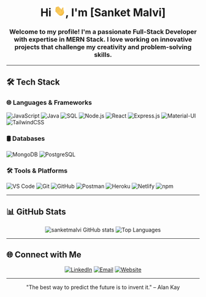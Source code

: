 <h1 align="center">Hi <img src="https://raw.githubusercontent.com/ABSphreak/ABSphreak/master/gifs/Hi.gif" width="30px">, I'm [Sanket Malvi]</h1>
<h3 align="center">Welcome to my profile! I'm a passionate Full-Stack Developer with expertise in MERN Stack. I love working on innovative projects that challenge my creativity and problem-solving skills.</h3>


---

## 🛠️ Tech Stack

### 🌐 Languages & Frameworks
![JavaScript](https://img.shields.io/badge/-JavaScript-F7DF1E?style=flat-square&logo=javascript&logoColor=black)
![Java](https://img.shields.io/badge/-Java-007396?style=flat-square&logo=java&logoColor=white)
![SQL](https://img.shields.io/badge/-SQL-003B57?style=flat-square&logo=postgresql&logoColor=white)
![Node.js](https://img.shields.io/badge/-Node.js-339933?style=flat-square&logo=node.js&logoColor=white)
![React](https://img.shields.io/badge/-React-61DAFB?style=flat-square&logo=react&logoColor=black)
![Express.js](https://img.shields.io/badge/-Express.js-000000?style=flat-square&logo=express&logoColor=white)
![Material-UI](https://img.shields.io/badge/-MaterialUI-0081CB?style=flat-square&logo=mui&logoColor=white)
![TailwindCSS](https://img.shields.io/badge/-TailwindCSS-38B2AC?style=flat-square&logo=tailwind-css&logoColor=white)

### 🛢️ Databases
![MongoDB](https://img.shields.io/badge/-MongoDB-47A248?style=flat-square&logo=mongodb&logoColor=white)
![PostgreSQL](https://img.shields.io/badge/-PostgreSQL-336791?style=flat-square&logo=postgresql&logoColor=white)

### 🛠 Tools & Platforms
![VS Code](https://img.shields.io/badge/-VSCode-007ACC?style=flat-square&logo=visual-studio-code&logoColor=white)
![Git](https://img.shields.io/badge/-Git-F05032?style=flat-square&logo=git&logoColor=white)
![GitHub](https://img.shields.io/badge/-GitHub-181717?style=flat-square&logo=github)
![Postman](https://img.shields.io/badge/-Postman-FF6C37?style=flat-square&logo=postman&logoColor=white)
![Heroku](https://img.shields.io/badge/-Heroku-430098?style=flat-square&logo=heroku&logoColor=white)
![Netlify](https://img.shields.io/badge/-Netlify-00C7B7?style=flat-square&logo=netlify&logoColor=white)
![npm](https://img.shields.io/badge/-npm-CB3837?style=flat-square&logo=npm&logoColor=white)

---

## 📊 GitHub Stats

<p align="center">
  <img src="https://github-readme-stats.vercel.app/api?username=sanketmalvi&show_icons=true&theme=radical" alt="sanketmalvi GitHub stats" />
  <img src="https://github-readme-stats.vercel.app/api/top-langs/?username=sanketmalvi&layout=compact&theme=radical" alt="Top Languages" />
</p>

---


## 🌐 Connect with Me

<p align="center">
  <a href="https://linkedin.com/in/sanket-malvi/"><img src="https://img.shields.io/badge/-LinkedIn-blue?style=flat-square&logo=linkedin" alt="LinkedIn"></a>
  <a href="mailto:sanketmalvi5@gmail.com"><img src="https://img.shields.io/badge/-Email-D14836?style=flat-square&logo=gmail&logoColor=white" alt="Email"></a>
  <a href="https://porfolio-website-delta.vercel.app/"><img src="https://img.shields.io/badge/-Website-47CCCC?style=flat-square&logo=internet-explorer&logoColor=white" alt="Website"></a>
</p>

---

<p align="center">"The best way to predict the future is to invent it." – Alan Kay</p>
